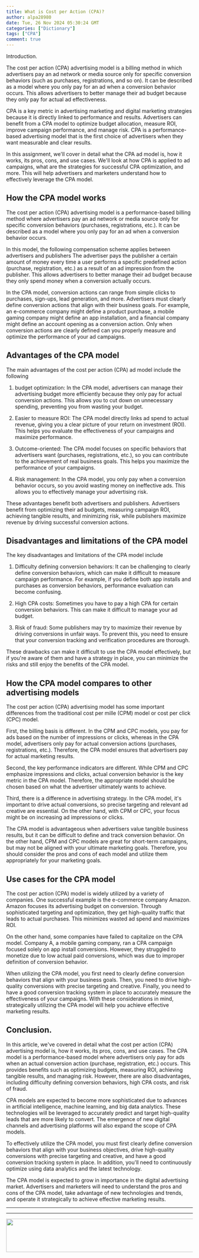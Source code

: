 ```yaml
---
title: What is Cost per Action (CPA)?
author: alpa28980
date: Tue, 26 Nov 2024 05:30:24 GMT
categories: ["Dictionary"]
tags: ["CPA"]
comment: true
---
```


Introduction.


The cost per action (CPA) advertising model is a billing method in which advertisers pay an ad network or media source only for specific conversion behaviors (such as purchases, registrations, and so on). It can be described as a model where you only pay for an ad when a conversion behavior occurs. This allows advertisers to better manage their ad budget because they only pay for actual ad effectiveness.

CPA is a key metric in advertising marketing and digital marketing strategies because it is directly linked to performance and results. Advertisers can benefit from a CPA model to optimize budget allocation, measure ROI, improve campaign performance, and manage risk. CPA is a performance-based advertising model that is the first choice of advertisers when they want measurable and clear results.

In this assignment, we'll cover in detail what the CPA ad model is, how it works, its pros, cons, and use cases. We'll look at how CPA is applied to ad campaigns, what are the strategies for successful CPA optimization, and more. This will help advertisers and marketers understand how to effectively leverage the CPA model.

How the CPA model works
-------------

The cost per action (CPA) advertising model is a performance-based billing method where advertisers pay an ad network or media source only for specific conversion behaviors (purchases, registrations, etc.). It can be described as a model where you only pay for an ad when a conversion behavior occurs.

In this model, the following compensation scheme applies between advertisers and publishers The advertiser pays the publisher a certain amount of money every time a user performs a specific predefined action (purchase, registration, etc.) as a result of an ad impression from the publisher. This allows advertisers to better manage their ad budget because they only spend money when a conversion actually occurs.

In the CPA model, conversion actions can range from simple clicks to purchases, sign-ups, lead generation, and more. Advertisers must clearly define conversion actions that align with their business goals. For example, an e-commerce company might define a product purchase, a mobile gaming company might define an app installation, and a financial company might define an account opening as a conversion action. Only when conversion actions are clearly defined can you properly measure and optimize the performance of your ad campaigns.

Advantages of the CPA model
----------

The main advantages of the cost per action (CPA) ad model include the following

1. budget optimization: In the CPA model, advertisers can manage their advertising budget more efficiently because they only pay for actual conversion actions. This allows you to cut down on unnecessary spending, preventing you from wasting your budget.
    
2. Easier to measure ROI: The CPA model directly links ad spend to actual revenue, giving you a clear picture of your return on investment (ROI). This helps you evaluate the effectiveness of your campaigns and maximize performance.
    
3. Outcome-oriented: The CPA model focuses on specific behaviors that advertisers want (purchases, registrations, etc.), so you can contribute to the achievement of real business goals. This helps you maximize the performance of your campaigns.
    
4. Risk management: In the CPA model, you only pay when a conversion behavior occurs, so you avoid wasting money on ineffective ads. This allows you to effectively manage your advertising risk.
    

These advantages benefit both advertisers and publishers. Advertisers benefit from optimizing their ad budgets, measuring campaign ROI, achieving tangible results, and minimizing risk, while publishers maximize revenue by driving successful conversion actions.

Disadvantages and limitations of the CPA model
---------------

The key disadvantages and limitations of the CPA model include

1. Difficulty defining conversion behaviors: It can be challenging to clearly define conversion behaviors, which can make it difficult to measure campaign performance. For example, if you define both app installs and purchases as conversion behaviors, performance evaluation can become confusing.
    
2. High CPA costs: Sometimes you have to pay a high CPA for certain conversion behaviors. This can make it difficult to manage your ad budget.
    
3. Risk of fraud: Some publishers may try to maximize their revenue by driving conversions in unfair ways. To prevent this, you need to ensure that your conversion tracking and verification procedures are thorough.
    

These drawbacks can make it difficult to use the CPA model effectively, but if you're aware of them and have a strategy in place, you can minimize the risks and still enjoy the benefits of the CPA model.

How the CPA model compares to other advertising models
---------------------

The cost per action (CPA) advertising model has some important differences from the traditional cost per mille (CPM) model or cost per click (CPC) model.

First, the billing basis is different. In the CPM and CPC models, you pay for ads based on the number of impressions or clicks, whereas in the CPA model, advertisers only pay for actual conversion actions (purchases, registrations, etc.). Therefore, the CPA model ensures that advertisers pay for actual marketing results.

Second, the key performance indicators are different. While CPM and CPC emphasize impressions and clicks, actual conversion behavior is the key metric in the CPA model. Therefore, the appropriate model should be chosen based on what the advertiser ultimately wants to achieve.

Third, there is a difference in advertising strategy. In the CPA model, it's important to drive actual conversions, so precise targeting and relevant ad creative are essential. On the other hand, with CPM or CPC, your focus might be on increasing ad impressions or clicks.

The CPA model is advantageous when advertisers value tangible business results, but it can be difficult to define and track conversion behavior. On the other hand, CPM and CPC models are great for short-term campaigns, but may not be aligned with your ultimate marketing goals. Therefore, you should consider the pros and cons of each model and utilize them appropriately for your marketing goals.

Use cases for the CPA model
-------------

The cost per action (CPA) model is widely utilized by a variety of companies. One successful example is the e-commerce company Amazon. Amazon focuses its advertising budget on conversion. Through sophisticated targeting and optimization, they get high-quality traffic that leads to actual purchases. This minimizes wasted ad spend and maximizes ROI.

On the other hand, some companies have failed to capitalize on the CPA model. Company A, a mobile gaming company, ran a CPA campaign focused solely on app install conversions. However, they struggled to monetize due to low actual paid conversions, which was due to improper definition of conversion behavior.

When utilizing the CPA model, you first need to clearly define conversion behaviors that align with your business goals. Then, you need to drive high-quality conversions with precise targeting and creative. Finally, you need to have a good conversion tracking system in place to accurately measure the effectiveness of your campaigns. With these considerations in mind, strategically utilizing the CPA model will help you achieve effective marketing results.

Conclusion.
--

In this article, we've covered in detail what the cost per action (CPA) advertising model is, how it works, its pros, cons, and use cases. The CPA model is a performance-based model where advertisers only pay for ads when an actual conversion action (purchase, registration, etc.) occurs. This provides benefits such as optimizing budgets, measuring ROI, achieving tangible results, and managing risk. However, there are also disadvantages, including difficulty defining conversion behaviors, high CPA costs, and risk of fraud.

CPA models are expected to become more sophisticated due to advances in artificial intelligence, machine learning, and big data analytics. These technologies will be leveraged to accurately predict and target high-quality leads that are more likely to convert. The emergence of new digital channels and advertising platforms will also expand the scope of CPA models.

To effectively utilize the CPA model, you must first clearly define conversion behaviors that align with your business objectives, drive high-quality conversions with precise targeting and creative, and have a good conversion tracking system in place. In addition, you'll need to continuously optimize using data analytics and the latest technology.

The CPA model is expected to grow in importance in the digital advertising market. Advertisers and marketers will need to understand the pros and cons of the CPA model, take advantage of new technologies and trends, and operate it strategically to achieve effective marketing results.

---
---

<a href='https://s.click.aliexpress.com/e/_onuzOWd?bz=725*90' target='_parent'><img width='725' height='90' src='https://ae01.alicdn.com/kf/S8feb695d06904bd381ff69e15e0765bar.jpg' /></a>

